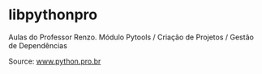 # libpythonpro
Aulas do Professor Renzo. Módulo Pytools / Criação de Projetos / Gestão de Dependências

Source: www.python.pro.br
